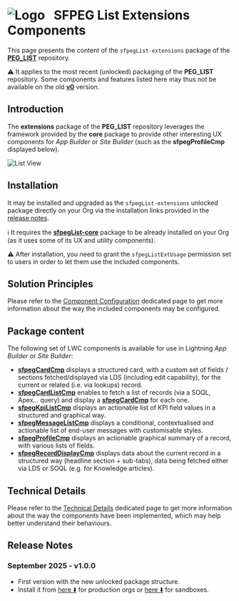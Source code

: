 # ![Logo](/media/Logo.png) &nbsp; SFPEG List Extensions Components

This page presents the content of the `sfpegList-extensions` package of the **[PEG_LIST](/README.md)** repository.

⚠️ It applies to the most recent (unlocked) packaging of the **PEG_LIST** repository.
Some components and features listed here may thus not be available on the old **[v0](https://github.com/pegros/PEG_LIST/tree/v0)** version.


## Introduction

The **extensions** package of the **PEG_LIST** repository leverages the framework provided by the
**core** package to provide other interesting UX components for _App Builder_ or _Site Builder_
(such as the **sfpegProfileCmp** displayed below).

![List View](/media/sfpegProfile.png)


## Installation 

It may be installed and upgraded as the `sfpegList-extensions` unlocked package directly on your Org
via the installation links provided in the [release notes](#release-notes).

ℹ️ It requires the **[sfpegList-core](/help/sfpegListPkgCore.md)** package to be already installed on your Org
(as it uses some of its UX and utility components).

⚠️ After installation, you need to grant the `sfpegListExtUsage` permission set to users in order to
let them use the included components.


## Solution Principles

Please refer to the [Component Configuration](/help/configuration.md) dedicated page to 
get more information about the way the included components may be configured. 


## Package content

The following set of LWC components is available for use in Lightning _App Builder_ or _Site Builder_:
* **[sfpegCardCmp](/help/sfpegCardCmp.md)** displays a structured card, with a custom
set of fields / sections fetched/displayed via LDS (including edit capability), for the current or
related (i.e. via lookups) record.
* **[sfpegCardListCmp](/help/sfpegCardListCmp.md)** enables to fetch a list of records
(via a SOQL, Apex... query) and display a **[sfpegCardCmp](/help/sfpegCardCmp.md)** for each one.
* **[sfpegKpiListCmp](/help/sfpegKpiListCmp.md)** displays an actionable list of KPI field
values in a structured and graphical way.
* **[sfpegMessageListCmp](/help/sfpegMessageListCmp.md)** displays a conditional,
contextualised and actionable list of end-user messages with customisable styles.
* **[sfpegProfileCmp](/help/sfpegProfileCmp.md)** displays an actionable graphical summary of a
record, with various lists of fields.
* **[sfpegRecordDisplayCmp](/help/sfpegRecordDisplayCmp.md)** displays data about the current record
in a structured way (headline section + sub-tabs), data being fetched either via LDS or SOQL
(e.g. for Knowledge articles).


## Technical Details

Please refer to the [Technical Details](/help/technical.md) dedicated page to 
get more information about the way the components have been implemented, which may help 
better understand their behaviours. 


## Release Notes

### September 2025 - v1.0.0
* First version with the new unlocked package structure.
* Install it from [here ⬇️](https://login.salesforce.com/packaging/installPackage.apexp?p0=04tJ7000000xHDGIA2) for production orgs
or [here ⬇️](https://test.salesforce.com/packaging/installPackage.apexp?p0=04tJ7000000xHDGIA2) for sandboxes.
